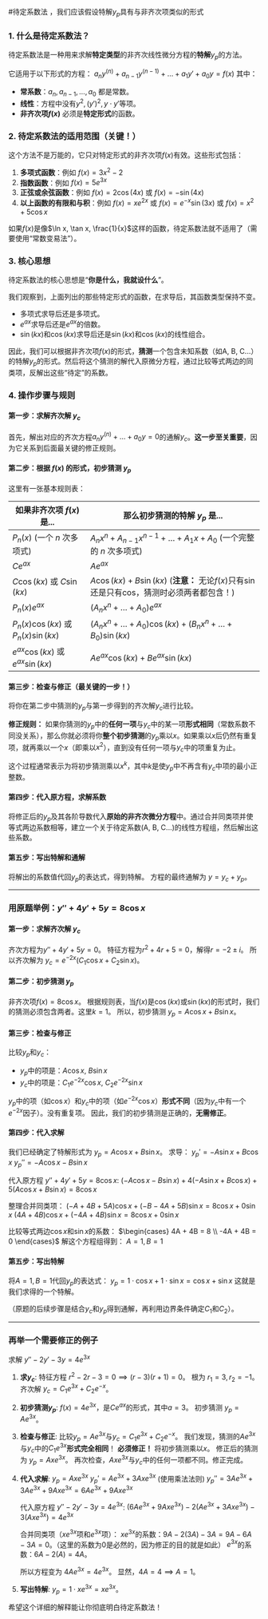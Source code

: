 #待定系数法 ，我们应该假设特解$y_p$具有与非齐次项类似的形式
### 1. 什么是待定系数法？

待定系数法是一种用来求解**特定类型**的非齐次线性微分方程的**特解**$y_p$的方法。

它适用于以下形式的方程：
$a_n y^{(n)} + a_{n-1}y^{(n-1)} + \dots + a_1 y' + a_0 y = f(x)$
其中：
*   **常系数**：$a_n, a_{n-1}, \dots, a_0$ 都是常数。
*   **线性**：方程中没有$y^2, (y')^2, y \cdot y'$等项。
*   **非齐次项$f(x)$** 必须是**特定形式**的函数。

### 2. 待定系数法的适用范围（关键！）

这个方法不是万能的，它只对特定形式的非齐次项$f(x)$有效。这些形式包括：

1.  **多项式函数**：例如 $f(x) = 3x^2 - 2$
2.  **指数函数**：例如 $f(x) = 5e^{3x}$
3.  **正弦或余弦函数**：例如 $f(x) = 2\cos(4x)$ 或 $f(x) = -\sin(4x)$
4.  **以上函数的有限和与积**：例如 $f(x) = x e^{2x}$ 或 $f(x) = e^{-x}\sin(3x)$ 或 $f(x) = x^2 + 5\cos x$

如果$f(x)$是像$\ln x, \tan x, \frac{1}{x}$这样的函数，待定系数法就不适用了（需要使用“常数变易法”）。

### 3. 核心思想

待定系数法的核心思想是“**你是什么，我就设什么**”。

我们观察到，上面列出的那些特定形式的函数，在求导后，其函数类型保持不变。
*   多项式求导后还是多项式。
*   $e^{ax}$求导后还是$e^{ax}$的倍数。
*   $\sin(kx)$和$\cos(kx)$求导后还是$\sin(kx)$和$\cos(kx)$的线性组合。

因此，我们可以根据非齐次项$f(x)$的形式，**猜测**一个包含未知系数（如A, B, C...）的特解$y_p$的形式。然后将这个猜测的解代入原微分方程，通过比较等式两边的同类项，反解出这些“待定”的系数。

### 4. 操作步骤与规则

#### **第一步：求解齐次解 $y_c$**

首先，解出对应的齐次方程$a_n y^{(n)} + \dots + a_0 y = 0$的通解$y_c$。**这一步至关重要**，因为它关系到后面最关键的修正规则。

#### **第二步：根据 $f(x)$ 的形式，初步猜测 $y_p$**

这里有一张基本规则表：

| 如果非齐次项 $f(x)$ 是...                               | 那么初步猜测的特解 $y_p$ 是...                                                                    |
| -------------------------------------------------------- | ------------------------------------------------------------------------------------------------- |
| $P_n(x)$ (一个 $n$ 次多项式)                               | $A_n x^n + A_{n-1} x^{n-1} + \dots + A_1 x + A_0$ (一个完整的 $n$ 次多项式)                     |
| $C e^{ax}$                                               | $A e^{ax}$                                                                                        |
| $C \cos(kx)$ 或 $C \sin(kx)$                               | $A \cos(kx) + B \sin(kx)$ (**注意：** 无论$f(x)$只有sin还是只有cos，猜测时必须两者都包含！) |
| $P_n(x) e^{ax}$                                          | $(A_n x^n + \dots + A_0) e^{ax}$                                                                  |
| $P_n(x) \cos(kx)$ 或 $P_n(x) \sin(kx)$                     | $(A_n x^n + \dots + A_0) \cos(kx) + (B_n x^n + \dots + B_0) \sin(kx)$                           |
| $e^{ax} \cos(kx)$ 或 $e^{ax} \sin(kx)$                     | $A e^{ax} \cos(kx) + B e^{ax} \sin(kx)$                                                           |

#### **第三步：检查与修正（最关键的一步！）**

将你在第二步中猜测的$y_p$与第一步得到的齐次解$y_c$进行比较。

**修正规则：** 如果你猜测的$y_p$中的**任何一项**与$y_c$中的某一项**形式相同**（常数系数不同没关系），那么你就必须将你**整个初步猜测**的$y_p$乘以$x$。如果乘以$x$后仍然有重复项，就再乘以一个$x$（即乘以$x^2$），直到没有任何一项与$y_c$中的项重复为止。

这个过程通常表示为将初步猜测乘以$x^k$，其中$k$是使$y_p$中不再含有$y_c$中项的最小正整数。

#### **第四步：代入原方程，求解系数**

将修正后的$y_p$及其各阶导数代入**原始的非齐次微分方程**中。通过合并同类项并使等式两边系数相等，建立一个关于待定系数(A, B, C...)的线性方程组，然后解出这些系数。

#### **第五步：写出特解和通解**

将解出的系数值代回$y_p$的表达式，得到特解。
方程的最终通解为 $y = y_c + y_p$。

---

### 用原题举例：$y'' + 4y' + 5y = 8\cos x$

#### **第一步：求解齐次解 $y_c$**

齐次方程为$y'' + 4y' + 5y = 0$。
特征方程为$r^2 + 4r + 5 = 0$，解得$r = -2 \pm i$。
所以齐次解为 $y_c = e^{-2x}(C_1 \cos x + C_2 \sin x)$。

#### **第二步：初步猜测 $y_p$**

非齐次项$f(x) = 8\cos x$。
根据规则表，当$f(x)$是$\cos(kx)$或$\sin(kx)$的形式时，我们的猜测必须包含两者。这里$k=1$。
所以，初步猜测 $y_p = A \cos x + B \sin x$。

#### **第三步：检查与修正**

比较$y_p$和$y_c$：
*   $y_p$中的项是：$A\cos x$, $B\sin x$
*   $y_c$中的项是：$C_1 e^{-2x}\cos x$, $C_2 e^{-2x}\sin x$

$y_p$中的项（如$\cos x$）和$y_c$中的项（如$e^{-2x}\cos x$）**形式不同**（因为$y_c$中有一个$e^{-2x}$因子）。没有重复项。
因此，我们的初步猜测是正确的，**无需修正**。

#### **第四步：代入求解**

我们已经确定了特解形式为 $y_p = A \cos x + B \sin x$。
求导：
$y_p' = -A \sin x + B \cos x$
$y_p'' = -A \cos x - B \sin x$

代入原方程 $y'' + 4y' + 5y = 8\cos x$:
$(-A \cos x - B \sin x) + 4(-A \sin x + B \cos x) + 5(A \cos x + B \sin x) = 8\cos x$

整理合并同类项：
$(-A + 4B + 5A)\cos x + (-B - 4A + 5B)\sin x = 8\cos x + 0\sin x$
$(4A + 4B)\cos x + (-4A + 4B)\sin x = 8\cos x + 0\sin x$

比较等式两边$\cos x$和$\sin x$的系数：
$\begin{cases} 4A + 4B = 8 \\ -4A + 4B = 0 \end{cases}$
解这个方程组得到：
$A=1, B=1$

#### **第五步：写出特解**

将$A=1, B=1$代回$y_p$的表达式：
$y_p = 1 \cdot \cos x + 1 \cdot \sin x = \cos x + \sin x$
这就是我们求得的一个特解。

（原题的后续步骤是结合$y_c$和$y_p$得到通解，再利用边界条件确定$C_1$和$C_2$）。

---

### 再举一个需要修正的例子

求解 $y'' - 2y' - 3y = 4e^{3x}$

1.  **求$y_c$**:
    特征方程 $r^2 - 2r - 3 = 0 \implies (r-3)(r+1)=0$。
    根为 $r_1=3, r_2=-1$。
    齐次解 $y_c = C_1 e^{3x} + C_2 e^{-x}$。

2.  **初步猜测$y_p$**:
    $f(x) = 4e^{3x}$，是$Ce^{ax}$的形式，其中$a=3$。
    初步猜测 $y_p = A e^{3x}$。

3.  **检查与修正**:
    比较$y_p = A e^{3x}$与$y_c = C_1 e^{3x} + C_2 e^{-x}$。
    我们发现，猜测的$A e^{3x}$与$y_c$中的$C_1 e^{3x}$**形式完全相同**！
    **必须修正！** 将初步猜测乘以$x$。
    修正后的猜测为 $y_p = A x e^{3x}$。
    再次检查，$A x e^{3x}$与$y_c$中的任何一项都不同。修正完成。

4.  **代入求解**:
    $y_p = A x e^{3x}$
    $y_p' = A e^{3x} + 3A x e^{3x}$ (使用乘法法则)
    $y_p'' = 3A e^{3x} + 3A e^{3x} + 9A x e^{3x} = 6A e^{3x} + 9A x e^{3x}$

    代入原方程 $y'' - 2y' - 3y = 4e^{3x}$:
    $(6A e^{3x} + 9A x e^{3x}) - 2(A e^{3x} + 3A x e^{3x}) - 3(A x e^{3x}) = 4e^{3x}$

    合并同类项（$xe^{3x}$项和$e^{3x}$项）：
    $x e^{3x}$的系数：$9A - 2(3A) - 3A = 9A - 6A - 3A = 0$。（这里的系数为0是必然的，因为修正的目的就是如此）
    $e^{3x}$的系数：$6A - 2(A) = 4A$。

    所以方程变为 $4A e^{3x} = 4e^{3x}$。
    显然，$4A=4 \implies A=1$。

5.  **写出特解**:
    $y_p = 1 \cdot x e^{3x} = x e^{3x}$。

希望这个详细的解释能让你彻底明白待定系数法！